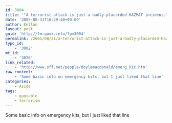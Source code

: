 ```yaml
---
id: 3004
title: '"A terrorist attack is just a badly-placarded HAZMAT incident."'
date: '2005-08-31T16:29:40+00:00'
author: Kellan
layout: post
guid: 'http://lm.quxx.info/?p=3004'
permalink: /2005/08/31/a-terrorist-attack-is-just-a-badly-placarded-hazmat-incident/
typo_id:
    - '3002'
mt_id:
    - '3076'
link_related:
    - 'http://www.sff.net/people/doylemacdonald/emerg_kit.htm'
raw_content:
    - 'Some basic info on emergency kits, but I just liked that line'
categories:
    - Aside
tags:
    - quotable
    - terrorism
---
```


Some basic info on emergency kits, but I just liked that line